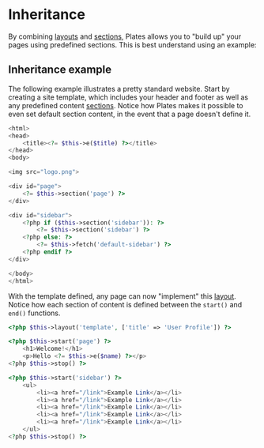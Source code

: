 # Inheritance

By combining [layouts](layouts.md) and [sections](sections.md), Plates allows you to "build up" your pages using predefined sections. This is best understand using an example:

## Inheritance example

The following example illustrates a pretty standard website. Start by creating a site template, which includes your header and footer as well as any predefined content [sections](sections.md). Notice how Plates makes it possible to even set default section content, in the event that a page doesn't define it.

```php title="template.php"
<html>
<head>
    <title><?= $this->e($title) ?></title>
</head>
<body>

<img src="logo.png">

<div id="page">
    <?= $this->section('page') ?>
</div>

<div id="sidebar">
    <?php if ($this->section('sidebar')): ?>
        <?= $this->section('sidebar') ?>
    <?php else: ?>
        <?= $this->fetch('default-sidebar') ?>
    <?php endif ?>
</div>

</body>
</html>
```

With the template defined, any page can now "implement" this [layout](layouts.md). Notice how each section of content is
defined between the `start()` and `end()` functions.

```php title="profile.php"
<?php $this->layout('template', ['title' => 'User Profile']) ?>

<?php $this->start('page') ?>
    <h1>Welcome!</h1>
    <p>Hello <?= $this->e($name) ?></p>
<?php $this->stop() ?>

<?php $this->start('sidebar') ?>
    <ul>
        <li><a href="/link">Example Link</a></li>
        <li><a href="/link">Example Link</a></li>
        <li><a href="/link">Example Link</a></li>
        <li><a href="/link">Example Link</a></li>
        <li><a href="/link">Example Link</a></li>
    </ul>
<?php $this->stop() ?>
```
